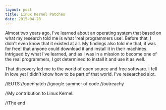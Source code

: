 ```yaml
---
layout: post
title: Linux Kernel Patches
date: 2015-04-20
---
```


Almost two years ago, I've learned about an operating system that based on what my research told me is what 'real programmers use'. Before that, I didn't even know that it existed at all. 
My findings also told me that, it was for free! that anyone could download it and install it in their machines. 
Intrigued by what I've learned, and as I was in a mission to become one of the real programmers, I got determined to install it and use it as well. 

That discovery led me to the world of open source and free software. I fell in love yet I didn't know how to be part of that world. I've researched alot. 

//EUTS
//openhatch
//google summer of code
//outreachy

//My contribution to Linux Kernel.

//The end

